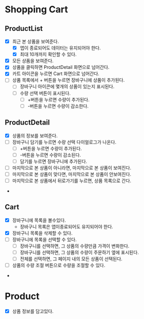 # Shopping Cart

## ProductList
- [x] 최근 본 상품을 보여준다.
  - [x] 앱이 종료되어도 데이터는 유지되어야 한다.
  - [x] 최대 10개까지 확인할 수 있다.
- [x] 모든 상품을 보여준다.
- [x] 상품을 클릭하면 ProductDetail 화면으로 넘어간다.
- [x] 카트 아이콘을 누르면 Cart 화면으로 넘어간다.
- [ ] 상품 목록에서 + 버튼을 누르면 장바구니에 상품이 추가된다.
  - [ ] 장바구니 아이콘에 몇개의 상품이 있는지 표시된다.
  - [ ] 수량 선택 버튼이 표시된다.
    - [ ] +버튼을 누르면 수량이 추가된다.
    - [ ] -버튼을 누르면 수량이 감소한다.

## ProductDetail
- [x] 상품의 정보를 보여준다.
- [ ] 장바구니 담기를 누르면 수량 선택 다이얼로그가 나온다.
  - [ ] +버튼을 누르면 수량이 추가된다.
  - [ ] -버튼을 누르면 수량이 감소된다.
  - [ ] 담기를 누르면 장바구니에 추가된다.
- [ ] 마지막으로 본 상품이 아니라면, 마지막으로 본 상품이 보여진다.
- [ ] 마지막으로 본 상품이 맞다면, 마지막으로 본 상품이 안보여진다.
- [ ] 마지막으로 본 상품에서 뒤로가기를 누르면, 상품 목록으로 간다.
- 
## Cart
- [x] 장바구니에 목록을 볼수있다.
  - 장바구니 목록은 앱이종료되어도 유지되어야 한다.
- [x] 장바구니 목록을 삭제할 수 있다.
- [ ] 장바구니에 목록을 선택할 수 있다.
  - [ ] 장바구니를 선택하면, 그 상품의 수량만큼 가격이 변화한다.
  - [ ] 장바구니를 선택하면, 그 상품의 수량이 주문하기 옆에 표시된다.
  - [ ] 전체를 선택하면, 그 페이지 내의 모든 상품이 선택된다.
- [ ] 상품의 수량 조절 버튼으로 수량을 조절할 수 있다.
- 
# Product
- [x] 상품 정보를 담고있다.


